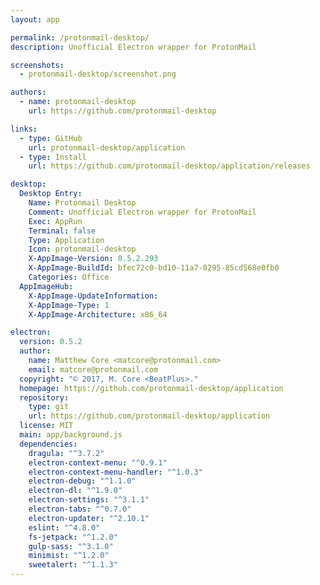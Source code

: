 ```yaml
---
layout: app

permalink: /protonmail-desktop/
description: Unofficial Electron wrapper for ProtonMail

screenshots:
  - protonmail-desktop/screenshot.png

authors:
  - name: protonmail-desktop
    url: https://github.com/protonmail-desktop

links:
  - type: GitHub
    url: protonmail-desktop/application
  - type: Install
    url: https://github.com/protonmail-desktop/application/releases

desktop:
  Desktop Entry:
    Name: Protonmail Desktop
    Comment: Unofficial Electron wrapper for ProtonMail
    Exec: AppRun
    Terminal: false
    Type: Application
    Icon: protonmail-desktop
    X-AppImage-Version: 0.5.2.293
    X-AppImage-BuildId: bfec72c0-bd10-11a7-0295-85cd568e0fb0
    Categories: Office
  AppImageHub:
    X-AppImage-UpdateInformation: 
    X-AppImage-Type: 1
    X-AppImage-Architecture: x86_64

electron:
  version: 0.5.2
  author:
    name: Matthew Core <matcore@protonmail.com>
    email: matcore@protonmail.com
  copyright: "© 2017, M. Core <BeatPlus>."
  homepage: https://github.com/protonmail-desktop/application
  repository:
    type: git
    url: https://github.com/protonmail-desktop/application
  license: MIT
  main: app/background.js
  dependencies:
    dragula: "^3.7.2"
    electron-context-menu: "^0.9.1"
    electron-context-menu-handler: "^1.0.3"
    electron-debug: "^1.1.0"
    electron-dl: "^1.9.0"
    electron-settings: "^3.1.1"
    electron-tabs: "^0.7.0"
    electron-updater: "^2.10.1"
    eslint: "^4.8.0"
    fs-jetpack: "^1.2.0"
    gulp-sass: "^3.1.0"
    minimist: "^1.2.0"
    sweetalert: "^1.1.3"
---
```

